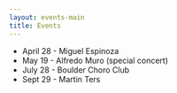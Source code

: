 ```yaml
---
layout: events-main
title: Events
---
```


* April 28 - Miguel Espinoza
* May 19 - Alfredo Muro (special concert)
* July 28 - Boulder Choro Club
* Sept 29 - Martin Ters
